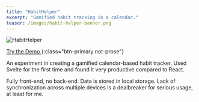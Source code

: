```yaml
---
title: "HabitHelper"
excerpt: "Gamified habit tracking in a calendar."
teaser: /images/habit-helper-banner.png
---
```


![HabitHelper](/images/habit-helper-banner.png)

[Try the Demo ](https://habit-helper.netlify.app/)
{:class="btn-primary not-prose"}

An experiment in creating a gamified calendar-based habit tracker. Used Svelte for the first time and found it very productive compared to React.

Fully front-end, no back-end. Data is stored in local storage. Lack of synchronization across multiple devices is a dealbreaker for serious usage, at least for me.
